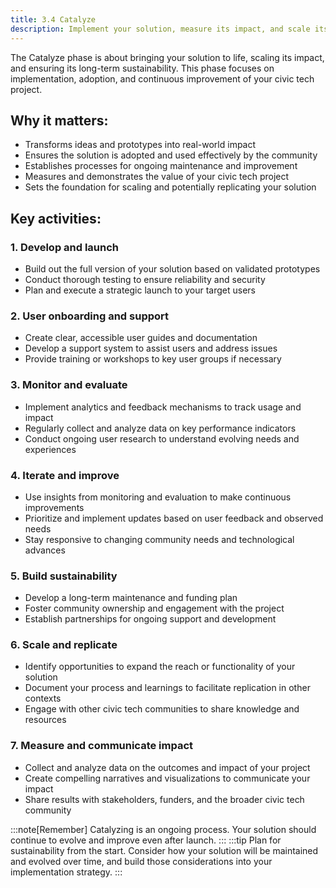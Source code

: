 ```yaml
---
title: 3.4 Catalyze 
description: Implement your solution, measure its impact, and scale its reach. Focus on adoption, sustainability, and continuous improvement.
---
```


The Catalyze phase is about bringing your solution to life, scaling its impact, and ensuring its long-term sustainability. This phase focuses on implementation, adoption, and continuous improvement of your civic tech project.

## Why it matters:

- Transforms ideas and prototypes into real-world impact
- Ensures the solution is adopted and used effectively by the community
- Establishes processes for ongoing maintenance and improvement
- Measures and demonstrates the value of your civic tech project
- Sets the foundation for scaling and potentially replicating your solution

## Key activities:

### 1. Develop and launch
- Build out the full version of your solution based on validated prototypes
- Conduct thorough testing to ensure reliability and security
- Plan and execute a strategic launch to your target users

### 2. User onboarding and support
- Create clear, accessible user guides and documentation
- Develop a support system to assist users and address issues
- Provide training or workshops to key user groups if necessary

### 3. Monitor and evaluate
- Implement analytics and feedback mechanisms to track usage and impact
- Regularly collect and analyze data on key performance indicators
- Conduct ongoing user research to understand evolving needs and experiences

### 4. Iterate and improve
- Use insights from monitoring and evaluation to make continuous improvements
- Prioritize and implement updates based on user feedback and observed needs
- Stay responsive to changing community needs and technological advances

### 5. Build sustainability
- Develop a long-term maintenance and funding plan
- Foster community ownership and engagement with the project
- Establish partnerships for ongoing support and development

### 6. Scale and replicate
- Identify opportunities to expand the reach or functionality of your solution
- Document your process and learnings to facilitate replication in other contexts
- Engage with other civic tech communities to share knowledge and resources

### 7. Measure and communicate impact
- Collect and analyze data on the outcomes and impact of your project
- Create compelling narratives and visualizations to communicate your impact
- Share results with stakeholders, funders, and the broader civic tech community

:::note[Remember]
Catalyzing is an ongoing process. Your solution should continue to evolve and improve even after launch.
:::
:::tip
Plan for sustainability from the start. Consider how your solution will be maintained and evolved over time, and build those considerations into your implementation strategy.
:::